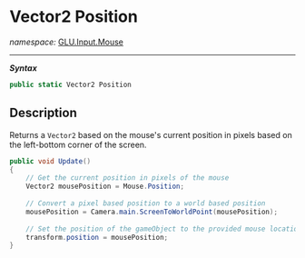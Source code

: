 ﻿# Vector2 Position
*namespace:* [GLU.Input.Mouse](../mouse.md)

---
***Syntax***
```csharp
public static Vector2 Position
```

## Description
Returns a `Vector2` based on the mouse's current position in pixels based on the left-bottom corner of the screen.

```csharp
public void Update()
{
    // Get the current position in pixels of the mouse
    Vector2 mousePosition = Mouse.Position;
    
    // Convert a pixel based position to a world based position
    mousePosition = Camera.main.ScreenToWorldPoint(mousePosition);
    
    // Set the position of the gameObject to the provided mouse location
    transform.position = mousePosition;
}
```